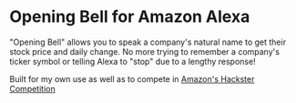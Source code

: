 # Opening Bell for Amazon Alexa
"Opening Bell" allows you to speak a company's natural name to get their stock price and daily change. No more trying to remember a company's ticker symbol or telling Alexa to "stop" due to a lengthy response!

Built for my own use as well as to compete in [Amazon's Hackster Competition](https://www.hackster.io/nickschwab/opening-bell-c3a46e)